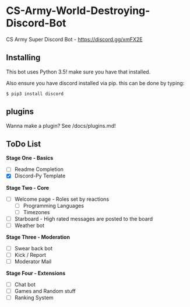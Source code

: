 # CS-Army-World-Destroying-Discord-Bot
CS Army Super Discord Bot - https://discord.gg/xmFX2E

## Installing

This bot uses Python 3.5! make sure you have that installed.

Also ensure you have discord installed via pip. this can be done by typing:

```
$ pip3 install discord
```

## plugins

Wanna make a plugin? See /docs/plugins.md!

## ToDo List

**Stage One - Basics**
 - [ ] Readme Completion
 - [x] Discord-Py Template

**Stage Two - Core**
 - [ ] Welcome page - Roles set by reactions
    - [ ] Programming Languages
    - [ ] Timezones
 - [ ] Starboard - High rated messages are posted to the board
 - [ ] Weather bot

**Stage Three - Moderation**
 - [ ] Swear back bot
 - [ ] Kick / Report
 - [ ] Moderator Mail

**Stage Four - Extensions**
 - [ ] Chat bot
 - [ ] Games and Random stuff
 - [ ] Ranking System
